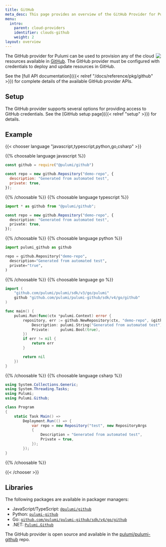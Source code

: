 ```yaml
---
title: GitHub
meta_desc: This page provides an overview of the GitHub Provider for Pulumi.
menu:
  intro:
    parent: cloud-providers
    identifier: clouds-github
    weight: 2
layout: overview
---
```


<img src="/logos/tech/github.svg" align="right" class="h-16 px-8 pb-4">

The GitHub provider for Pulumi can be used to provision any of the cloud resources available in [GitHub](https://github.com/).
The GitHub provider must be configured with credentials to deploy and update resources in GitHub.

See the [full API documentation]({{< relref "/docs/reference/pkg/github" >}}) for complete details of the available GitHub provider APIs.

## Setup

The GitHub provider supports several options for providing access to GitHub credentials.  See the [GitHub setup page]({{< relref "setup" >}}) for details.

## Example

{{< chooser language "javascript,typescript,python,go,csharp" >}}

{{% choosable language javascript %}}

```javascript
const github = require("@pulumi/github")

const repo = new github.Repository("demo-repo", {
  description: "Generated from automated test",
  private: true,
});
```

{{% /choosable %}}
{{% choosable language typescript %}}

```typescript
import * as github from "@pulumi/github";

const repo = new github.Repository("demo-repo", {
  description: "Generated from automated test",
  private: true,
});
```

{{% /choosable %}}
{{% choosable language python %}}

```python
import pulumi_github as github

repo = github.Repository("demo-repo",
  description="Generated from automated test",
  private="true",
)
```

{{% /choosable %}}
{{% choosable language go %}}

```go
import (
	"github.com/pulumi/pulumi/sdk/v3/go/pulumi"
	github "github.com/pulumi/pulumi-github/sdk/v4/go/github"
)

func main() {
	pulumi.Run(func(ctx *pulumi.Context) error {
		repository, err := github.NewRepository(ctx, "demo-repo", &github.RepositoryArgs{
			Description: pulumi.String("Generated from automated test"),
			Private:     pulumi.Bool(true),
		})
		if err != nil {
			return err
		}

		return nil
	})
}

```

{{% /choosable %}}
{{% choosable language csharp %}}

```csharp
using System.Collections.Generic;
using System.Threading.Tasks;
using Pulumi;
using Pulumi.Github;

class Program
{
    static Task Main() =>
        Deployment.Run(() => {
            var repo = new Repository("test", new RepositoryArgs
            {
                Description = "Generated from automated test",
                Private = true,
            });
        });
}
```

{{% /choosable %}}

{{< /chooser >}}

## Libraries

The following packages are available in packager managers:

* JavaScript/TypeScript: [`@pulumi/github`](https://www.npmjs.com/package/@pulumi/github)
* Python: [`pulumi-github`](https://pypi.org/project/pulumi-github/)
* Go: [`github.com/pulumi/pulumi-github/sdk/v4/go/github`](https://github.com/pulumi/pulumi-github)
* .NET: [`Pulumi.Github`](https://www.nuget.org/packages/Pulumi.Github)

The GitHub provider is open source and available in the [pulumi/pulumi-github](https://github.com/pulumi/pulumi-github) repo.
